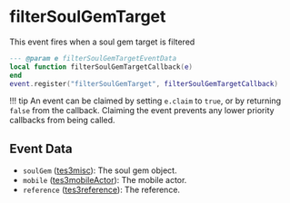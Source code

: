 # filterSoulGemTarget

This event fires when a soul gem target is filtered

```lua
--- @param e filterSoulGemTargetEventData
local function filterSoulGemTargetCallback(e)
end
event.register("filterSoulGemTarget", filterSoulGemTargetCallback)
```

!!! tip
	An event can be claimed by setting `e.claim` to `true`, or by returning `false` from the callback. Claiming the event prevents any lower priority callbacks from being called.

## Event Data

* `soulGem` ([tes3misc](../../types/tes3misc)): The soul gem object.
* `mobile` ([tes3mobileActor](../../types/tes3mobileActor)): The mobile actor.
* `reference` ([tes3reference](../../types/tes3reference)): The reference.

